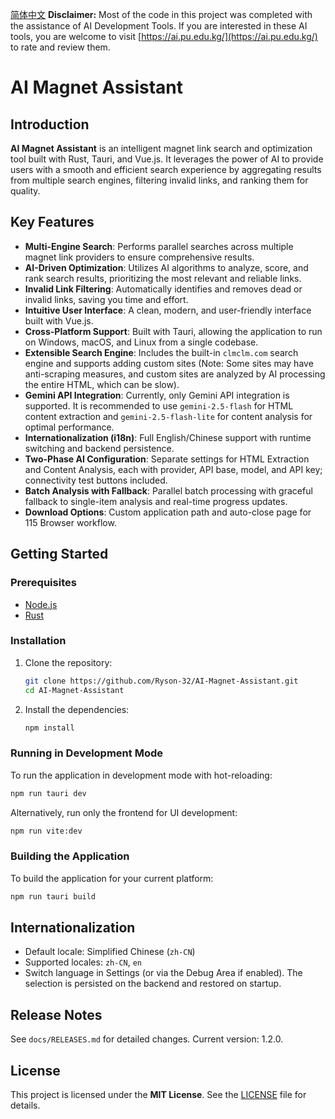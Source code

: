 [简体中文](README.zh-CN.md)
**Disclaimer:** Most of the code in this project was completed with the assistance of AI Development Tools. If you are interested in these AI tools, you are welcome to visit [https://ai.pu.edu.kg/](https://ai.pu.edu.kg/) to rate and review them.

# AI Magnet Assistant

## Introduction

**AI Magnet Assistant** is an intelligent magnet link search and optimization tool built with Rust, Tauri, and Vue.js. It leverages the power of AI to provide users with a smooth and efficient search experience by aggregating results from multiple search engines, filtering invalid links, and ranking them for quality.

## Key Features

-   **Multi-Engine Search**: Performs parallel searches across multiple magnet link providers to ensure comprehensive results.
-   **AI-Driven Optimization**: Utilizes AI algorithms to analyze, score, and rank search results, prioritizing the most relevant and reliable links.
-   **Invalid Link Filtering**: Automatically identifies and removes dead or invalid links, saving you time and effort.
-   **Intuitive User Interface**: A clean, modern, and user-friendly interface built with Vue.js.
-   **Cross-Platform Support**: Built with Tauri, allowing the application to run on Windows, macOS, and Linux from a single codebase.
-   **Extensible Search Engine**: Includes the built-in `clmclm.com` search engine and supports adding custom sites (Note: Some sites may have anti-scraping measures, and custom sites are analyzed by AI processing the entire HTML, which can be slow).
-   **Gemini API Integration**: Currently, only Gemini API integration is supported. It is recommended to use `gemini-2.5-flash` for HTML content extraction and `gemini-2.5-flash-lite` for content analysis for optimal performance.
-   **Internationalization (i18n)**: Full English/Chinese support with runtime switching and backend persistence.
-   **Two-Phase AI Configuration**: Separate settings for HTML Extraction and Content Analysis, each with provider, API base, model, and API key; connectivity test buttons included.
-   **Batch Analysis with Fallback**: Parallel batch processing with graceful fallback to single-item analysis and real-time progress updates.
-   **Download Options**: Custom application path and auto-close page for 115 Browser workflow.

## Getting Started

### Prerequisites

-   [Node.js](https://nodejs.org/en/)
-   [Rust](https://www.rust-lang.org/tools/install)

### Installation

1.  Clone the repository:
    ```bash
    git clone https://github.com/Ryson-32/AI-Magnet-Assistant.git
    cd AI-Magnet-Assistant
    ```

2.  Install the dependencies:
    ```bash
    npm install
    ```

### Running in Development Mode

To run the application in development mode with hot-reloading:

```bash
npm run tauri dev
```

Alternatively, run only the frontend for UI development:

```bash
npm run vite:dev
```

### Building the Application

To build the application for your current platform:

```bash
npm run tauri build
```

## Internationalization

- Default locale: Simplified Chinese (`zh-CN`)
- Supported locales: `zh-CN`, `en`
- Switch language in Settings (or via the Debug Area if enabled). The selection is persisted on the backend and restored on startup.

## Release Notes

See `docs/RELEASES.md` for detailed changes. Current version: 1.2.0.

## License

This project is licensed under the **MIT License**. See the [LICENSE](LICENSE) file for details.
